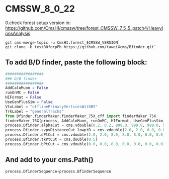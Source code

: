 CMSSW_8_0_22
=====

0.check forest setup version in: https://github.com/CmsHI/cmssw/tree/forest_CMSSW_7_5_5_patch4/HeavyIonsAnalysis
```
git cms-merge-topic -u CmsHI:forest_$CMSSW_VERSION`
git clone -b test80forpPb https://github.com/taweiXcms/Bfinder.git`
```


To add B/D finder, paste the following block:
-----

```python
#################
### D/B finder
#################
AddCaloMuon = False
runOnMC = False
HIFormat = False
UseGenPlusSim = False
VtxLabel = "offlinePrimaryVerticesWithBS"
TrkLabel = "generalTracks"
from Bfinder.finderMaker.finderMaker_75X_cff import finderMaker_75X
finderMaker_75X(process, AddCaloMuon, runOnMC, HIFormat, UseGenPlusSim, VtxLabel, TrkLabel)
process.Dfinder.alphaCut = cms.vdouble(0.2, 0.2, 999.0, 999.0, 999.0, 999.0, 999.0, 999.0, 999.0, 999.0, 999.0, 999.0)
process.Dfinder.svpvDistanceCut_lowptD = cms.vdouble(2.0, 2.0, 0.0, 0.0, 0.0, 0.0, 0.0, 0.0, 0.0, 0.0, 0.0, 0.0)
process.Dfinder.dPtCut = cms.vdouble(2.0, 2.0, 8.0, 8.0, 8.0, 8.0, 8.0, 8.0, 8.0, 8.0, 8.0, 8.0)
process.Bfinder.tkPtCut = cms.double(0.5)
process.Bfinder.bPtCut = cms.vdouble(0.0, 0.0, 0.0, 0.0, 0.0, 0.0, 0.0)
```

And add to your cms.Path()
-----

```python
process.DfinderSequence+process.BfinderSequence
```
